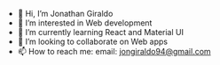 - 👋 Hi, I’m Jonathan Giraldo
- 👀 I’m interested in Web development
- 🌱 I’m currently learning React and Material UI
- 💞️ I’m looking to collaborate on Web apps
- 📫 How to reach me:
     email: jongiraldo94@gmail.com

<!---
JonGiraldo/JonGiraldo is a ✨ special ✨ repository because its `README.md` (this file) appears on your GitHub profile.
You can click the Preview link to take a look at your changes.
--->
